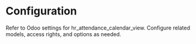 # Configuration

Refer to Odoo settings for hr_attendance_calendar_view. Configure related models, access rights, and options as needed.
